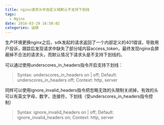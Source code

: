 ```yaml
---
title: nginx请求头中自定义域默认不支持下划线
tags:
  - Nginx
date: 2016-03-29 16:50:02
categories: 运维
---
```

生产环境更换nginx之后，sdk发起的请求返回了一个内部定义的401错误，导致用户投诉，跟踪后发现请求中缺失了部分域内容access_token，最终发现nginx会屏蔽掉不合法的请求头，而默认情况下请求头是不支持下划线的。

可以通过使用underscores_in_headers指令开启支持下划线：
>Syntax:    underscores_in_headers on | off;
Default:    underscores_in_headers off;
Context:    http, server

同样可以使用ignore_invalid_headers指令把忽略无效的头限制关闭掉，有效的头可以有英文字母，数字，连接符，下划线（受underscores_in_headers指令控制）
>Syntax:    ignore_invalid_headers on | off;
Default:    ignore_invalid_headers on;
Context:    http, server
